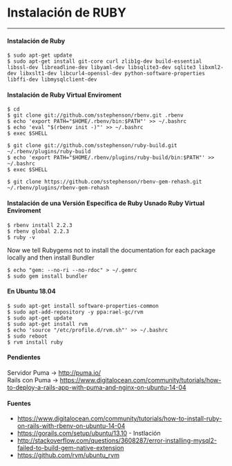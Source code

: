 # Instalación de RUBY

---

#### Instalación de Ruby

    $ sudo apt-get update
    $ sudo apt-get install git-core curl zlib1g-dev build-essential libssl-dev libreadline-dev libyaml-dev libsqlite3-dev sqlite3 libxml2-dev libxslt1-dev libcurl4-openssl-dev python-software-properties libffi-dev libmysqlclient-dev

#### Instalación de Ruby Virtual Enviroment

    $ cd
    $ git clone git://github.com/sstephenson/rbenv.git .rbenv
    $ echo 'export PATH="$HOME/.rbenv/bin:$PATH"' >> ~/.bashrc
    $ echo 'eval "$(rbenv init -)"' >> ~/.bashrc
    $ exec $SHELL

    $ git clone git://github.com/sstephenson/ruby-build.git ~/.rbenv/plugins/ruby-build
    $ echo 'export PATH="$HOME/.rbenv/plugins/ruby-build/bin:$PATH"' >> ~/.bashrc
    $ exec $SHELL

    $ git clone https://github.com/sstephenson/rbenv-gem-rehash.git ~/.rbenv/plugins/rbenv-gem-rehash

#### Instalación de una Versión Específica de Ruby Usnado Ruby Virtual Enviroment

    $ rbenv install 2.2.3
    $ rbenv global 2.2.3
    $ ruby -v

Now we tell Rubygems not to install the documentation for each package locally and then install Bundler <br>

    $ echo "gem: --no-ri --no-rdoc" > ~/.gemrc
    $ sudo gem install bundler

#### En Ubuntu 18.04

    $ sudo apt-get install software-properties-common
    $ sudo apt-add-repository -y ppa:rael-gc/rvm
    $ sudo apt-get update
    $ sudo apt-get install rvm
    $ echo 'source "/etc/profile.d/rvm.sh"' >> ~/.bashrc
    $ sudo reboot
    $ rvm install ruby

#### Pendientes

Servidor Puma -> http://puma.io/ <br>
Rails con Puma -> https://www.digitalocean.com/community/tutorials/how-to-deploy-a-rails-app-with-puma-and-nginx-on-ubuntu-14-04 <br>

#### Fuentes

+ https://www.digitalocean.com/community/tutorials/how-to-install-ruby-on-rails-with-rbenv-on-ubuntu-14-04
+ https://gorails.com/setup/ubuntu/13.10 - Instlación
+ http://stackoverflow.com/questions/3608287/error-installing-mysql2-failed-to-build-gem-native-extension
+ https://github.com/rvm/ubuntu_rvm
